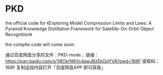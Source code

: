 # PKD
the official code for 《Exploring Model Compression Limits and Laws: A Pyramid Knowledge Distillation Framework for Satellite-On-Orbit Object Recognition》

the complte code will come soon.


通过百度网盘分享的文件：PKD-mode...
链接：https://pan.baidu.com/s/1j8CkrN6Vc4awJBzEkOqYVA?pwd=166F 
提取码：166F 
复制这段内容打开「百度网盘APP 即可获取」
